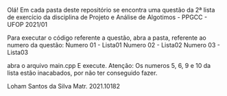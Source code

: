 Olá!
Em cada pasta deste repositório se encontra uma questão da 2ª lista de exercício da disciplina de Projeto e Análise
de Algotimos - PPGCC - UFOP 2021/01

Para executar o código referente a questão, abra a pasta, referente ao numero da questão:
Numero 01 - Lista01
Numero 02 - Lista02
Numero 03 - Lista03

abra o arquivo main.cpp
E execute.
Atenção: Os numeros 5, 6, 9  e 10 da lista estão inacabados, por não ter conseguido fazer.

Loham Santos da Silva
Matr. 2021.10182

